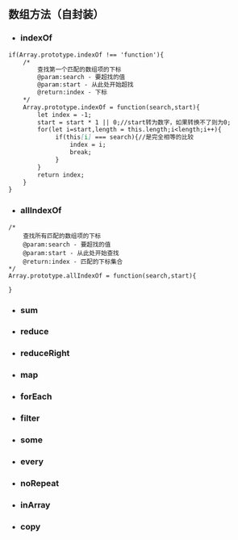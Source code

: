 ## 数组方法（自封装）

* ### indexOf

```markdown
if(Array.prototype.indexOf !== 'function'){
    /*
        查找第一个匹配的数组项的下标
        @param:search - 要超找的值
        @param:start - 从此处开始超找
        @return:index - 下标
    */
    Array.prototype.indexOf = function(search,start){
        let index = -1;
        start = start * 1 || 0;//start转为数字，如果转换不了则为0;
        for(let i=start,length = this.length;i<length;i++){
             if(this[i] === search){//是完全相等的比较
                 index = i;
                 break;
             }   
        }
        return index;
    }
}
```

* ### allIndexOf

```
/*
    查找所有匹配的数组项的下标
    @param:search - 要超找的值
    @param:start - 从此处开始查找
    @return:index - 匹配的下标集合
*/
Array.prototype.allIndexOf = function(search,start){
    
}
```

* ### sum
* ### reduce
* ### reduceRight
* ### map
* ### forEach
* ### filter
* ### some
* ### every
* ### noRepeat
* ### inArray
* ### copy




